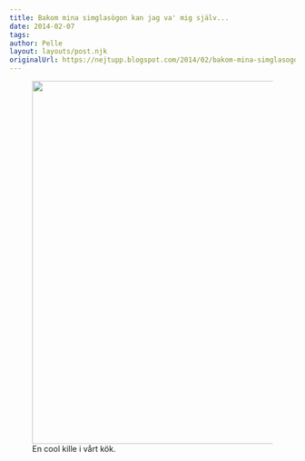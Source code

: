 ```yaml
---
title: Bakom mina simglasögon kan jag va' mig själv...
date: 2014-02-07
tags: 	
author: Pelle
layout: layouts/post.njk
originalUrl: https://nejtupp.blogspot.com/2014/02/bakom-mina-simglasogon-kan-jag-va-mig.html
---
```




<figure>
	<img src="../../../../img/A%CC%8Ake+slutar+med+napp-PERK3621.jpg" height="640">
	<figcaption>En cool kille i vårt kök.</figcaption>
</figure><br>
